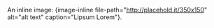An inline image: {image-inline file-path="http://placehold.it/350x150" alt="alt text" caption="Lipsum Lorem"}.
